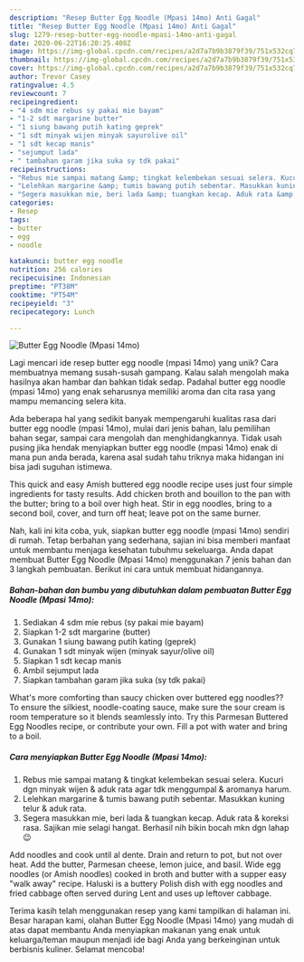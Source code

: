 ```yaml
---
description: "Resep Butter Egg Noodle (Mpasi 14mo) Anti Gagal"
title: "Resep Butter Egg Noodle (Mpasi 14mo) Anti Gagal"
slug: 1279-resep-butter-egg-noodle-mpasi-14mo-anti-gagal
date: 2020-06-22T16:20:25.408Z
image: https://img-global.cpcdn.com/recipes/a2d7a7b9b3879f39/751x532cq70/butter-egg-noodle-mpasi-14mo-foto-resep-utama.jpg
thumbnail: https://img-global.cpcdn.com/recipes/a2d7a7b9b3879f39/751x532cq70/butter-egg-noodle-mpasi-14mo-foto-resep-utama.jpg
cover: https://img-global.cpcdn.com/recipes/a2d7a7b9b3879f39/751x532cq70/butter-egg-noodle-mpasi-14mo-foto-resep-utama.jpg
author: Trevor Casey
ratingvalue: 4.5
reviewcount: 7
recipeingredient:
- "4 sdm mie rebus sy pakai mie bayam"
- "1-2 sdt margarine butter"
- "1 siung bawang putih kating geprek"
- "1 sdt minyak wijen minyak sayurolive oil"
- "1 sdt kecap manis"
- "sejumput lada"
- " tambahan garam jika suka sy tdk pakai"
recipeinstructions:
- "Rebus mie sampai matang &amp; tingkat kelembekan sesuai selera. Kucuri dgn minyak wijen &amp; aduk rata agar tdk menggumpal &amp; aromanya harum."
- "Lelehkan margarine &amp; tumis bawang putih sebentar. Masukkan kuning telur &amp; aduk rata."
- "Segera masukkan mie, beri lada &amp; tuangkan kecap. Aduk rata &amp; koreksi rasa. Sajikan mie selagi hangat. Berhasil nih bikin bocah mkn dgn lahap 😉"
categories:
- Resep
tags:
- butter
- egg
- noodle

katakunci: butter egg noodle 
nutrition: 256 calories
recipecuisine: Indonesian
preptime: "PT38M"
cooktime: "PT54M"
recipeyield: "3"
recipecategory: Lunch

---
```



![Butter Egg Noodle (Mpasi 14mo)](https://img-global.cpcdn.com/recipes/a2d7a7b9b3879f39/751x532cq70/butter-egg-noodle-mpasi-14mo-foto-resep-utama.jpg)

Lagi mencari ide resep butter egg noodle (mpasi 14mo) yang unik? Cara membuatnya memang susah-susah gampang. Kalau salah mengolah maka hasilnya akan hambar dan bahkan tidak sedap. Padahal butter egg noodle (mpasi 14mo) yang enak seharusnya memiliki aroma dan cita rasa yang mampu memancing selera kita.

Ada beberapa hal yang sedikit banyak mempengaruhi kualitas rasa dari butter egg noodle (mpasi 14mo), mulai dari jenis bahan, lalu pemilihan bahan segar, sampai cara mengolah dan menghidangkannya. Tidak usah pusing jika hendak menyiapkan butter egg noodle (mpasi 14mo) enak di mana pun anda berada, karena asal sudah tahu triknya maka hidangan ini bisa jadi suguhan istimewa.

This quick and easy Amish buttered egg noodle recipe uses just four simple ingredients for tasty results. Add chicken broth and bouillon to the pan with the butter; bring to a boil over high heat. Stir in egg noodles, bring to a second boil, cover, and turn off heat; leave pot on the same burner.


Nah, kali ini kita coba, yuk, siapkan butter egg noodle (mpasi 14mo) sendiri di rumah. Tetap berbahan yang sederhana, sajian ini bisa memberi manfaat untuk membantu menjaga kesehatan tubuhmu sekeluarga. Anda dapat membuat Butter Egg Noodle (Mpasi 14mo) menggunakan 7 jenis bahan dan 3 langkah pembuatan. Berikut ini cara untuk membuat hidangannya.

<!--inarticleads1-->

##### Bahan-bahan dan bumbu yang dibutuhkan dalam pembuatan Butter Egg Noodle (Mpasi 14mo):

1. Sediakan 4 sdm mie rebus (sy pakai mie bayam)
1. Siapkan 1-2 sdt margarine (butter)
1. Gunakan 1 siung bawang putih kating (geprek)
1. Gunakan 1 sdt minyak wijen (minyak sayur/olive oil)
1. Siapkan 1 sdt kecap manis
1. Ambil sejumput lada
1. Siapkan  tambahan garam jika suka (sy tdk pakai)


What&#39;s more comforting than saucy chicken over buttered egg noodles?? To ensure the silkiest, noodle-coating sauce, make sure the sour cream is room temperature so it blends seamlessly into. Try this Parmesan Buttered Egg Noodles recipe, or contribute your own. Fill a pot with water and bring to a boil. 

<!--inarticleads2-->

##### Cara menyiapkan Butter Egg Noodle (Mpasi 14mo):

1. Rebus mie sampai matang &amp; tingkat kelembekan sesuai selera. Kucuri dgn minyak wijen &amp; aduk rata agar tdk menggumpal &amp; aromanya harum.
1. Lelehkan margarine &amp; tumis bawang putih sebentar. Masukkan kuning telur &amp; aduk rata.
1. Segera masukkan mie, beri lada &amp; tuangkan kecap. Aduk rata &amp; koreksi rasa. Sajikan mie selagi hangat. Berhasil nih bikin bocah mkn dgn lahap 😉


Add noodles and cook until al dente. Drain and return to pot, but not over heat. Add the butter, Parmesan cheese, lemon juice, and basil. Wide egg noodles (or Amish noodles) cooked in broth and butter with a supper easy &#34;walk away&#34; recipe. Haluski is a buttery Polish dish with egg noodles and fried cabbage often served during Lent and uses up leftover cabbage. 

Terima kasih telah menggunakan resep yang kami tampilkan di halaman ini. Besar harapan kami, olahan Butter Egg Noodle (Mpasi 14mo) yang mudah di atas dapat membantu Anda menyiapkan makanan yang enak untuk keluarga/teman maupun menjadi ide bagi Anda yang berkeinginan untuk berbisnis kuliner. Selamat mencoba!
